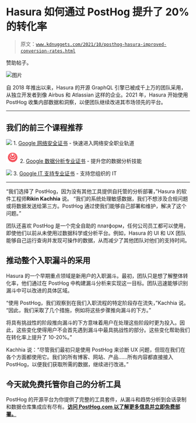 # Hasura 如何通过 PostHog 提升了 20% 的转化率

> 原文：[`www.kdnuggets.com/2021/10/posthog-hasura-improved-conversion-rates.html`](https://www.kdnuggets.com/2021/10/posthog-hasura-improved-conversion-rates.html)

赞助帖子。

![图片](https://posthog.com/?utm_source=kdnuggets&utm_medium=sponsored-blog&utm_campaign=13-oct-2021)

自 2018 年推出以来，Hasura 的开源 GraphQL 引擎已被成千上万的团队采用，从独立开发者到像 Airbus 和 Atlassian 这样的企业。2021 年，Hasura 开始使用 PostHog 收集内部数据和洞察，以便团队继续改进其市场领先的平台。

* * *

## 我们的前三个课程推荐

![](img/0244c01ba9267c002ef39d4907e0b8fb.png) 1\. [Google 网络安全证书](https://www.kdnuggets.com/google-cybersecurity) - 快速进入网络安全职业轨道

![](img/e225c49c3c91745821c8c0368bf04711.png) 2\. [Google 数据分析专业证书](https://www.kdnuggets.com/google-data-analytics) - 提升您的数据分析技能

![](img/0244c01ba9267c002ef39d4907e0b8fb.png) 3\. [Google IT 支持专业证书](https://www.kdnuggets.com/google-itsupport) - 支持您组织的 IT

* * *

“我们选择了 PostHog，因为没有其他工具提供自托管的分析部署，”Hasura 的软件工程师**Rikin Kachhia** 说。 “我们的系统处理敏感数据，我们不想涉及合规问题或将数据发送给第三方。PostHog 通过使我们能够自己部署和维护，解决了这个问题。”

团队还喜欢 PostHog 是一个完全自助的 платформ，任何公司员工都可以使用，即使他们以前从未使用过数据科学或分析平台。例如，Hasura 的 UI 和 UX 团队能够自己运行查询并发现可操作的数据，从而减少了其他团队对他们的支持时间。

## 推动整个入职漏斗的采用

Hasura 的一个早期重点领域是新用户的入职漏斗。最初，团队只是想了解整体转化率，他们通过在 PostHog 中构建漏斗分析来实现这一目标。团队迅速能够识别漏斗中可以改进的具体区域。

“使用 PostHog，我们观察到在我们入职流程的特定阶段存在流失，”Kachhia 说。 “因此，我们采取了几个措施，例如将这些步骤推向漏斗的下方。”

将具有挑战性的阶段推向漏斗的下方意味着用户在处理这些阶段时更为投入。因此，这些变化使得用户不会首先遇到漏斗中最具挑战性的部分。这些变化帮助我们在转化率上提升了 10-20%。”

Kachhia 说：“尽管我们最初只是使用 PostHog 来诊断 UX 问题，但现在我们在各个方面都使用它。我们的所有博客、网站、产品……所有内容都直接接入 PostHog，以便我们获取所需的数据，继续进行改进。”

## 今天就免费托管你自己的分析工具

PostHog 的开源平台为你提供了完整的工具套件，从漏斗和趋势分析到会话录制和数据仓库集成应有尽有。[**访问 PostHog.com 以了解更多信息并立即免费部署。**](https://posthog.com/?utm_source=kdnuggets&utm_medium=sponsored-blog&utm_campaign=13-oct-2021)
